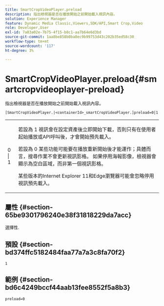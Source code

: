 ```yaml
---
title: SmartCropVideoPlayer.preload
description: 指出檢視器是否在播放開始之前開始載入視訊內容。
solution: Experience Manager
feature: Dynamic Media Classic,Viewers,SDK/API,Smart Crop,Video
role: Developer,User
exl-id: 7a83a02e-7b75-4f15-b8c1-aa7b64e6d3bd
source-git-commit: 1aa8be858b0ba8ec9b99753d43c202b35ed58c30
workflow-type: tm+mt
source-wordcount: '117'
ht-degree: 3%

---
```


# SmartCropVideoPlayer.preload{#smartcropvideoplayer-preload}

指出檢視器是否在播放開始之前開始載入視訊內容。

`[SmartCropVideoPlayer.|<containerId>_smartCropVideoPlayer.]preload=0|1`

<table id="table_AE7AAFA9B4374E31B51D06511EB96401"> 
 <tbody> 
  <tr> 
   <td colname="col1"> <p> <span class="codeph"> 0 | 1 </span> </p> </td> 
   <td colname="col2"> <p> 若設為 <span class="codeph"> 1 </span> 視訊會在設定資產後立即開始下載，否則只有在使用者起始播放或API呼叫後，才會開始預先載入。 </p> <p>若設為 <span class="codeph"> 0 </span> 某些功能可能要在播放重新開始後才能運作；具體而言，搜尋作業不會更新視訊影格。 如果停用海報影像，檢視器會顯示為空白區域，而非第一個視訊影格。 </p> <p>某些版本的Internet Explorer 11和Edge瀏覽器可能會忽略停用視訊預先載入。 </p> </td> 
  </tr> 
 </tbody> 
</table>

## 屬性 {#section-65be9301796240e38f31818229da7acc}

選擇性.

## 預設 {#section-bd374ffc5182484faa77a7a3c8fa70f2}

`1`

## 範例 {#section-bd6c4249bccf44aab13fee8552f5a8b3}

`preload=0`
